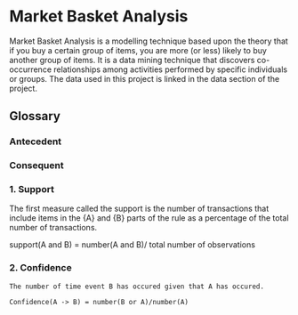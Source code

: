 # Market Basket Analysis
Market Basket Analysis is a modelling technique based upon the theory that if you buy a certain group of items, you are more (or less) likely to buy another group of items. It is a data mining technique that discovers co-occurrence relationships among activities performed by specific individuals or groups.
The data used in this project is linked in the data section of the project.
## Glossary
### Antecedent
### Consequent 
### 1. Support 
   The first measure called the support is the number of transactions that include items in the {A} and {B} parts of the rule as a  percentage of the total number of transactions.
   
   support(A and B) = number(A and B)/ total number of observations
### 2. Confidence
    The number of time event B has occured given that A has occured.
    
    Confidence(A -> B) = number(B or A)/number(A)
    
    
